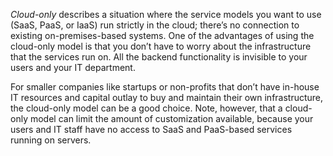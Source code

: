 *Cloud-only* describes a situation where the service models you want to use (SaaS, PaaS, or IaaS) run strictly in the cloud; there’s no connection to existing on-premises-based systems. One of the advantages of using the cloud-only model is that you don’t have to worry about the infrastructure that the services run on. All the backend functionality is invisible to your users and your IT department.

For smaller companies like startups or non-profits that don’t have in-house IT resources and capital outlay to buy and maintain their own infrastructure, the cloud-only model can be a good choice. Note, however, that a cloud-only model can limit the amount of customization available, because your users and IT staff have no access to SaaS and PaaS-based services running on servers.
